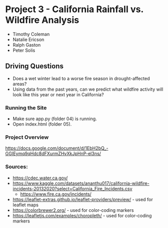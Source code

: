 # Project 3 - California Rainfall vs. Wildfire Analysis
- Timothy Coleman
- Natalie Ericson
- Ralph Gaston
- Peter Solis

## Driving Questions
- Does a wet winter lead to a worse fire season in drought-affected areas?
- Using data from the past years, can we predict what wildfire activity will look like this year or next year in California?

### Running the Site
- Make sure app.py (folder 04) is running.
- Open index.html (folder 05).

### Project Overview
https://docs.google.com/document/d/1EbH2bQ_-GGIEymq9qHdc8dFXurmZHvXkJpHnP-el3ns/

### Sources:
- https://cdec.water.ca.gov/
- https://www.kaggle.com/datasets/ananthu017/california-wildfire-incidents-20132020?select=California_Fire_Incidents.csv
	- https://www.fire.ca.gov/incidents/
- https://leaflet-extras.github.io/leaflet-providers/preview/ - used for leaflet maps
- https://colorbrewer2.org/ - used for color-coding markers
- https://leafletjs.com/examples/choropleth/ - used for color-coding markers

